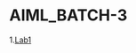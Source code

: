 # AIML_BATCH-3
1.[Lab1](https://github.com/PadidalaHimabindu/AIML_BATCH-3/blob/main/Untitled1.ipynb)
